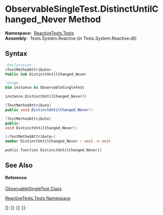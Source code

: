 # ObservableSingleTest.DistinctUntilChanged\_Never Method

**Namespace:**  [ReactiveTests.Tests](ReactiveTests.Tests\ReactiveTests.Tests.md)  
**Assembly:**  Tests.System.Reactive (in Tests.System.Reactive.dll)

## Syntax

```vb
'Declaration
<TestMethodAttribute> _
Public Sub DistinctUntilChanged_Never
```

```vb
'Usage
Dim instance As ObservableSingleTest

instance.DistinctUntilChanged_Never()
```

```csharp
[TestMethodAttribute]
public void DistinctUntilChanged_Never()
```

```c++
[TestMethodAttribute]
public:
void DistinctUntilChanged_Never()
```

```fsharp
[<TestMethodAttribute>]
member DistinctUntilChanged_Never : unit -> unit 
```

```jscript
public function DistinctUntilChanged_Never()
```

## See Also

#### Reference

[ObservableSingleTest Class](ObservableSingleTest\ObservableSingleTest.md)

[ReactiveTests.Tests Namespace](ReactiveTests.Tests\ReactiveTests.Tests.md)

[]: 
[]: 
[]: 
[]: 
